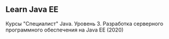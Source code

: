 Learn Java EE 
-------------------------
Курсы "Специaлист"
 Java. Уровень 3. Разработка серверного программного обеспечения на Java EE (2020) 


   
     
